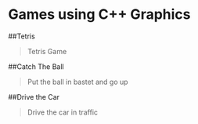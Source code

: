 # Games using C++ Graphics

##Tetris
> Tetris Game

##Catch The Ball
> Put the ball in bastet and go up

##Drive the Car
> Drive the car in traffic
